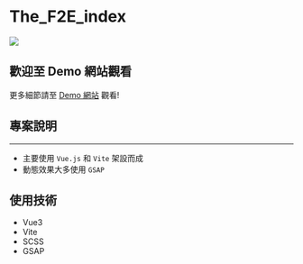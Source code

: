 # The_F2E_index

![](https://i.imgur.com/U9h0LGZ.png)

## 歡迎至 Demo 網站觀看

更多細節請至 [Demo 網站](https://conga-thef2e.github.io/The_F2E_index/) 觀看!

## 專案說明

---

-   主要使用 `Vue.js` 和 `Vite` 架設而成
-   動態效果大多使用 `GSAP`

## 使用技術

-   Vue3
-   Vite
-   SCSS
-   GSAP
